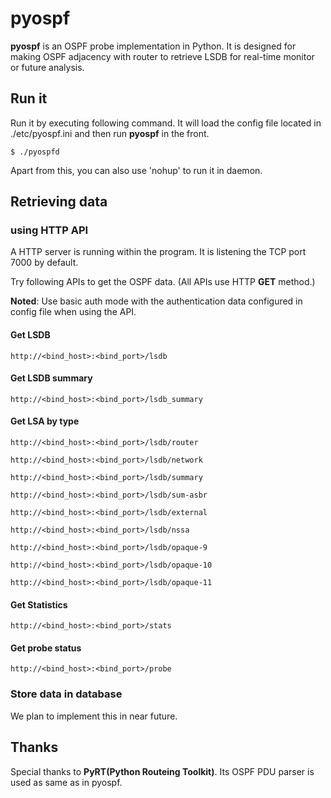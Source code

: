 # pyospf

**pyospf** is an OSPF probe implementation in Python. It is designed for making OSPF adjacency with router to retrieve LSDB for real-time monitor or future analysis.

## Run it

Run it by executing following command. It will load the config file located in ./etc/pyospf.ini and then run **pyospf** in the front.

```
$ ./pyospfd
```

Apart from this, you can also use 'nohup' to run it in daemon.

## Retrieving data 

### using HTTP API

A HTTP server is running within the program. It is listening the TCP port 7000 by default.

Try following APIs to get the OSPF data. (All APIs use HTTP **GET** method.) 

**Noted**: Use basic auth mode with the authentication data configured in config file when using the API. 

#### Get LSDB

```
http://<bind_host>:<bind_port>/lsdb
```

#### Get LSDB summary
 
```
http://<bind_host>:<bind_port>/lsdb_summary
```

#### Get LSA by type

```
http://<bind_host>:<bind_port>/lsdb/router

http://<bind_host>:<bind_port>/lsdb/network

http://<bind_host>:<bind_port>/lsdb/summary

http://<bind_host>:<bind_port>/lsdb/sum-asbr

http://<bind_host>:<bind_port>/lsdb/external

http://<bind_host>:<bind_port>/lsdb/nssa

http://<bind_host>:<bind_port>/lsdb/opaque-9

http://<bind_host>:<bind_port>/lsdb/opaque-10

http://<bind_host>:<bind_port>/lsdb/opaque-11
```

#### Get Statistics
 
```
http://<bind_host>:<bind_port>/stats
```

#### Get probe status
 
```
http://<bind_host>:<bind_port>/probe
```

### Store data in database

We plan to implement this in near future.

## Thanks

Special thanks to **PyRT(Python Routeing Toolkit)**. Its OSPF PDU parser is used as same as in pyospf.